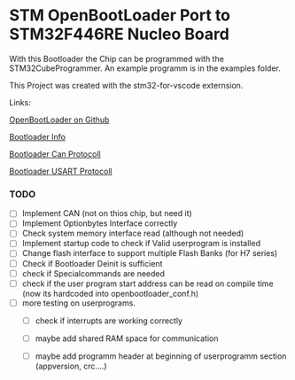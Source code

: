 # STM OpenBootLoader Port to STM32F446RE Nucleo Board

With this Bootloader the Chip can be programmed with the STM32CubeProgrammer. An example programm is in the examples folder.

This Project was created with the stm32-for-vscode externsion.

Links:

[OpenBootLoader on Github](https://github.com/STMicroelectronics/stm32-mw-openbl)

[Bootloader Info](https://www.st.com/resource/en/application_note/cd00167594-stm32-microcontroller-system-memory-boot-mode-stmicroelectronics.pdf)

[Bootloader Can Protocoll](https://www.st.com/resource/en/application_note/cd00264321-can-protocol-used-in-the-stm32-bootloader-stmicroelectronics.pdf)

[Bootloader USART Protocoll](https://www.st.com/resource/en/application_note/cd00264342-usart-protocol-used-in-the-stm32-bootloader-stmicroelectronics.pdf)


### TODO

- [ ] Implement CAN (not on thios chip, but need it)
- [ ] Implement Optionbytes Interface correctly
- [ ] Check system memory interface read (although not needed)
- [ ] Implement startup code to check if Valid userprogram is installed
- [ ] Change flash interface to support multiple Flash Banks (for H7 series)
- [ ] Check if Bootloader Deinit is sufficient
- [ ] check if Specialcommands are needed
- [ ] check if the user program start address can be read on compile time (now its hardcoded into openbootloader_conf.h)
- [ ] more testing on userprograms.
  	- [ ] check if interrupts are working correctly
  	- [ ] maybe add shared RAM space for communication
  	- [ ] maybe add programm header at beginning of userprogramm section (appversion, crc....)


